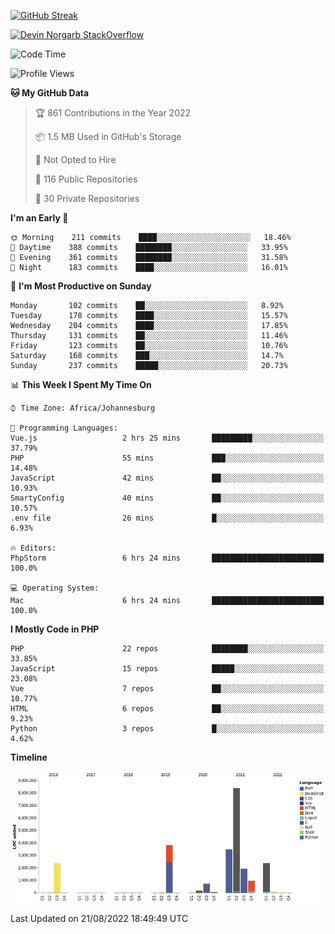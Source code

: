 
[![GitHub Streak](http://github-readme-streak-stats.herokuapp.com?user=DevinNorgarb&date_format=M%20j%5B%2C%20Y%5D)](https://git.io/streak-stats)


[![Devin Norgarb StackOverflow](https://github-readme-stackoverflow.vercel.app/?userID=4993755)](https://stackoverflow.com/users/4993755/devin-norgarb)

<!--START_SECTION:waka-->
![Code Time](http://img.shields.io/badge/Code%20Time-5%2C730%20hrs%2014%20mins-blue)

![Profile Views](http://img.shields.io/badge/Profile%20Views-1-blue)

**🐱 My GitHub Data** 

> 🏆 861 Contributions in the Year 2022
 > 
> 📦 1.5 MB Used in GitHub's Storage 
 > 
> 🚫 Not Opted to Hire
 > 
> 📜 116 Public Repositories 
 > 
> 🔑 30 Private Repositories  
 > 
**I'm an Early 🐤** 

```text
🌞 Morning    211 commits    ████░░░░░░░░░░░░░░░░░░░░░   18.46% 
🌆 Daytime    388 commits    ████████░░░░░░░░░░░░░░░░░   33.95% 
🌃 Evening    361 commits    ████████░░░░░░░░░░░░░░░░░   31.58% 
🌙 Night      183 commits    ████░░░░░░░░░░░░░░░░░░░░░   16.01%

```
📅 **I'm Most Productive on Sunday** 

```text
Monday       102 commits    ██░░░░░░░░░░░░░░░░░░░░░░░   8.92% 
Tuesday      178 commits    ████░░░░░░░░░░░░░░░░░░░░░   15.57% 
Wednesday    204 commits    ████░░░░░░░░░░░░░░░░░░░░░   17.85% 
Thursday     131 commits    ██░░░░░░░░░░░░░░░░░░░░░░░   11.46% 
Friday       123 commits    ██░░░░░░░░░░░░░░░░░░░░░░░   10.76% 
Saturday     168 commits    ███░░░░░░░░░░░░░░░░░░░░░░   14.7% 
Sunday       237 commits    █████░░░░░░░░░░░░░░░░░░░░   20.73%

```


📊 **This Week I Spent My Time On** 

```text
⌚︎ Time Zone: Africa/Johannesburg

💬 Programming Languages: 
Vue.js                   2 hrs 25 mins       █████████░░░░░░░░░░░░░░░░   37.79% 
PHP                      55 mins             ███░░░░░░░░░░░░░░░░░░░░░░   14.48% 
JavaScript               42 mins             ██░░░░░░░░░░░░░░░░░░░░░░░   10.93% 
SmartyConfig             40 mins             ██░░░░░░░░░░░░░░░░░░░░░░░   10.57% 
.env file                26 mins             █░░░░░░░░░░░░░░░░░░░░░░░░   6.93%

🔥 Editors: 
PhpStorm                 6 hrs 24 mins       █████████████████████████   100.0%

💻 Operating System: 
Mac                      6 hrs 24 mins       █████████████████████████   100.0%

```

**I Mostly Code in PHP** 

```text
PHP                      22 repos            ████████░░░░░░░░░░░░░░░░░   33.85% 
JavaScript               15 repos            █████░░░░░░░░░░░░░░░░░░░░   23.08% 
Vue                      7 repos             ██░░░░░░░░░░░░░░░░░░░░░░░   10.77% 
HTML                     6 repos             ██░░░░░░░░░░░░░░░░░░░░░░░   9.23% 
Python                   3 repos             █░░░░░░░░░░░░░░░░░░░░░░░░   4.62%

```


**Timeline**

![Chart not found](https://raw.githubusercontent.com/DevinNorgarb/DevinNorgarb/main/charts/bar_graph.png) 


 Last Updated on 21/08/2022 18:49:49 UTC
<!--END_SECTION:waka-->

